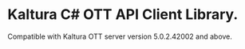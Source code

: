 # Kaltura C# OTT API Client Library.
Compatible with Kaltura OTT server version 5.0.2.42002 and above.
